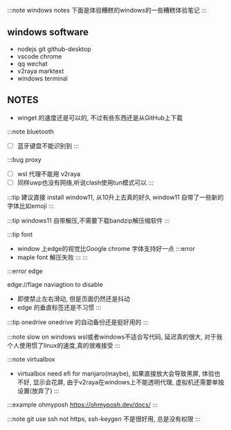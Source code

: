 :::note windows notes
下面是体验糟糕的windows的一些糟糕体验笔记
:::

## windows software

* nodejs  git github-desktop
* vscode chrome
* qq wechat 
* v2raya marktext  
* windows terminal

## NOTES

* winget 的速度还是可以的, 不过有些东西还是从GitHub上下载

:::note bluetooth
- [ ] 蓝牙键盘不能识别到
:::

:::bug proxy
- [ ] wsl 代理不能用 v2raya
- [ ] 同样uwp也没有网络,听说clash使用tun模式可以
:::

:::tip
建议直接 install window11, 从10升上去真的好久
window11 自带了一些新的字体比如emoji
:::

:::tip
windows11 自带解压,不需要下载bandzip解压缩软件
:::

:::tip font
* window 上edge的视觉比Google chrome 字体支持好一点
:::error
* maple font 解压失败
:::
:::

:::error edge

edge://flage naviagtion to disable

* 即使禁止左右滑动, 但是页面仍然还是抖动
* edge 的垂直标签还是不习惯
:::

:::tip onedrive
onedrive 的自动备份还是挺好用的
:::

:::note slow on windows
wsl或者windows不适合写代码, 延迟真的很大, 对于我个人使用惯了linux的速度,真的很难接受
::: 

:::note virtualbox
* virtualbox need efi for manjaro(maybe), 如果直接放大会导致黑屏, 体验也不好, 显示会花屏, 由于v2raya在windows上不能透明代理, 虚拟机还需要单独设置(放弃了)
:::

:::example ohmyposh
https://ohmyposh.dev/docs/
:::

:::note git
use ssh not https,  ssh-keygen 不是很好用, 总是没有权限
:::
